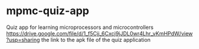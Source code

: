 # mpmc-quiz-app
Quiz app for learning microprocessors and microcontrollers
https://drive.google.com/file/d/1_f5Cjj_6Cxcj9jJDL0wr4Lhr_vKmHPdW/view?usp=sharing the link to the apk file of the quiz application
